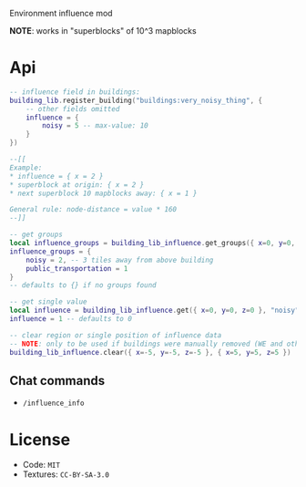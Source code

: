 
Environment influence mod

**NOTE**: works in "superblocks" of 10^3 mapblocks

# Api

```lua
-- influence field in buildings:
building_lib.register_building("buildings:very_noisy_thing", {
    -- other fields omitted
    influence = {
        noisy = 5 -- max-value: 10
    }
})

--[[
Example:
* influence = { x = 2 }
* superblock at origin: { x = 2 }
* next superblock 10 mapblocks away: { x = 1 }

General rule: node-distance = value * 160
--]]

-- get groups
local influence_groups = building_lib_influence.get_groups({ x=0, y=0, z=0 })
influence_groups = {
    noisy = 2, -- 3 tiles away from above building
    public_transportation = 1
}
-- defaults to {} if no groups found

-- get single value
local influence = building_lib_influence.get({ x=0, y=0, z=0 }, "noisy")
influence = 1 -- defaults to 0

-- clear region or single position of influence data
-- NOTE: only to be used if buildings were manually removed (WE and other maptools)
building_lib_influence.clear({ x=-5, y=-5, z=-5 }, { x=5, y=5, z=5 })
```

## Chat commands

* `/influence_info`

# License

* Code: `MIT`
* Textures: `CC-BY-SA-3.0`